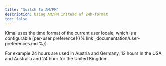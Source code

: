```yaml
---
title: "Switch to AM/PM"
description: Using AM/PM instead of 24h-format
toc: false
---
```


Kimai uses the time format of the current user locale, which is a configurable [per-user preference]({% link _documentation/user-preferences.md %}).

For example 24 hours are used in Austria and Germany, 12 hours in the USA and Australia and 24 hour for the United Kingdom.
